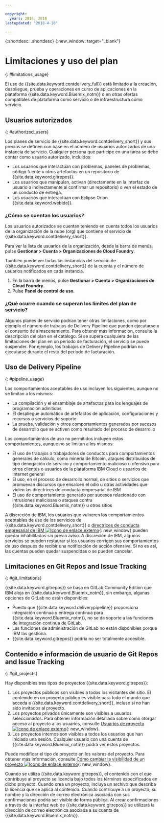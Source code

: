```yaml
---

copyright:
  years: 2016, 2018
lastupdated: "2018-4-18"

---
```


{:shortdesc: .shortdesc}
{:new_window: target="_blank"}

# Limitaciones y uso del plan
{: #limitations_usage}

El uso de {{site.data.keyword.contdelivery_full}} está limitado a la creación, despliegue, prueba y operaciones en curso de aplicaciones en la plataforma {{site.data.keyword.Bluemix_notm}} o en otras ofertas compatibles de plataforma como servicio o de infraestructura como servicio.

## Usuarios autorizados
{: #authorized_users}

Los planes de servicio de {{site.data.keyword.contdelivery_short}} y sus precios se definen con base en el número de usuarios autorizados de una instancia de servicio. Cualquier persona que participe en una tarea se debe contar como usuario autorizado, incluidos:

 * Los usuarios que interactúan con problemas, paneles de problemas, código fuente u otros artefactos en un repositorio de {{site.data.keyword.gitrepos}}.
 * Los usuarios que manipulan, activan (directamente en la interfaz de usuario o indirectamente al confirmar un repositorio) o ven el estado de un conducto de entrega.
 * Los usuarios que interactúan con Eclipse Orion {{site.data.keyword.webide}}.
 
### ¿Cómo se cuentan los usuarios?

Los usuarios autorizados se cuentan teniendo en cuenta todos los usuarios de la organización de la nube (org) que contiene el servicio de {{site.data.keyword.contdelivery_short}}. 

Para ver la lista de usuarios de la organización, desde la barra de menús, pulse **Gestionar > Cuenta > Organizaciones de Cloud Foundry**.

También puede ver todas las instancias del servicio de {{site.data.keyword.contdelivery_short}} de la cuenta y el número de usuarios notificados en cada instancia.

1. En la barra de menús, pulse **Gestionar > Cuenta > Organizaciones de Cloud Foundry**.
2. Pulse **Panel de control de uso**.

### ¿Qué ocurre cuando se superan los límites del plan de servicio? 

Algunos planes de servicio podrían tener otras limitaciones, como por ejemplo el número de trabajos de Delivery Pipeline que pueden ejecutarse o el consumo de almacenamiento. Para obtener más información, consulte la descripción del plan en el catálogo. Si se supera cualquiera de las limitaciones del plan en un período de facturación, el servicio se puede suspender. Por ejemplo, los trabajos de Delivery Pipeline podrían no ejecutarse durante el resto del período de facturación.

## Uso de Delivery Pipeline
{: #pipeline_usage}

Los comportamientos aceptables de uso incluyen los siguientes, aunque no se limitan a los mismos:

* La compilación y el ensamblaje de artefactos para los lenguajes de programación admitidos
* El despliegue automático de artefactos de aplicación, configuraciones y recursos o servicios de soporte
* La prueba, validación y otros comportamientos generados por sucesos de desarrollo que se activen como resultado del proceso de desarrollo

Los comportamientos de uso no permitidos incluyen estos comportamientos, aunque no se limitan a los mismos:

* El uso de trabajos o trabajadores de conductos para comportamientos generales de cálculo, como minería de Bitcoin, ataques distribuidos de tipo denegación de servicio y comportamiento malicioso u ofensivo para otros clientes o usuarios de la plataforma IBM Cloud o usuarios de Internet general
* El uso, en el proceso de desarrollo normal, de sitios o servicios que promuevan discursos que ensalcen el odio u otras actividades que violen las directrices de conducta empresarial de IBM
* El uso de comportamiento generado por sucesos relacionado con intrusiones maliciosas o ataques contra {{site.data.keyword.Bluemix_notm}} u otros sitios

A discreción de IBM, los usuarios que vulneren los comportamientos aceptables de uso de los servicios de {{site.data.keyword.contdelivery_short}} o [directrices de conducta empresarial de IBM ![Icono de enlace externo](../../icons/launch-glyph.svg "Icono de enlace externo")](https://www.ibm.com/investor/governance/business-conduct-guidelines.html){: new_window} pueden quedar inhabilitados sin previo aviso. A discreción de IBM, algunos servicios se pueden restaurar si los usuarios corrigen sus comportamientos de uso después de recibir una notificación de acción ofensiva. Si no es así, las cuentas pueden quedar suspendidas o se pueden cancelar.

## Limitaciones en Git Repos and Issue Tracking
{: #git_limitations}

{{site.data.keyword.gitrepos}} se basa en GitLab Community Edition que IBM aloja en {{site.data.keyword.Bluemix_notm}}, sin embargo, algunas opciones de GitLab no están disponibles:

 * Puesto que {{site.data.keyword.deliverypipeline}} proporciona integración continua y entrega continua para {{site.data.keyword.Bluemix_notm}}, no se da soporte a las funciones de integración continua de GitLab.
 * Las funciones de administración de GitLab no están disponibles porque IBM las gestiona.
 * {{site.data.keyword.gitrepos}} podría no ser totalmente accesible.

## Contenido e información de usuario de Git Repos and Issue Tracking
{: #git_projects}

Hay disponibles tres tipos de proyectos {{site.data.keyword.gitrepos}}:

  1. Los proyectos públicos son visibles a todos los visitantes del sitio. El contenido en un proyecto público es visible para todo el mundo que acceda a {{site.data.keyword.contdelivery_short}}, incluso si no han sido invitados al proyecto.
  2. Los proyectos privados únicamente son visibles a usuarios seleccionados. Para obtener información detallada sobre cómo otorgar acceso al proyecto a los usuarios, consulte [Usuarios de proyecto ![Icono de enlace externo](../../icons/launch-glyph.svg "Icono de enlace externo")](https://git.ng.bluemix.net/help/workflow/add-user/add-user.md){: new_window}.
  3. Los proyectos internos son visibles a todos los usuarios que han iniciado una sesión. Cualquier usuario con una cuenta de {{site.data.keyword.Bluemix_notm}} podrá ver estos proyectos.

Puede modificar el tipo de proyecto en los valores del proyecto. Para obtener más información, consulte [Cómo cambiar la visibilidad de un proyecto ![Icono de enlace externo](../../icons/launch-glyph.svg "Icono de enlace externo")](https://git.ng.bluemix.net/help/public_access/public_access#how-to-change-project-visibility){: new_window}.

Cuando se utiliza {{site.data.keyword.gitrepos}}, el contenido con el que contribuye al proyecto se licencia bajo todos los términos especificados en dicho proyecto. Cuando crea un proyecto, incluya un archivo que describa la licencia que se aplica al contenido. Cuando contribuye a un proyecto, su nombre y la dirección de correo electrónica asociada con sus confirmaciones podría ser visible de forma pública. Al crear confirmaciones a través de la interfaz web de {{site.data.keyword.gitrepos}} se utilizará la dirección de correo electrónica asociada a su cuenta de {{site.data.keyword.Bluemix_notm}}.

<!-- ###Privacy with Git Repos and Issue Tracking profiles -->

<!-- A few features of {{site.data.keyword.gitrepos}} require the use of a profile page that publicly displays information that you provide. You give IBM the following permissions: -->

  <!-- a. Make the information in your profile&mdash;such as your name, email, picture, bio, social media links, and user activity&mdash;visible to other users of the service. -->

  <!-- b. Publicly disclose your name and other public information and activities that are associated with your use of the service, or otherwise publicize the fact that you are a user of the service, without any further notice to you. -->

<!-- The email address that is associated with your profile page is derived from your {{site.data.keyword.Bluemix_notm}} account details. To modify the email address that is displayed on your profile page, modify your {{site.data.keyword.Bluemix_notm}} account. -->

<!-- ## Deprecated services
{: #deprecated_services} -->

<!--{{site.data.keyword.trackplan}} and {{site.data.keyword.deliverypipeline}} Classic, which are part of IBM Bluemix {{site.data.keyword.jazzhub_short}} (JazzHub), are being retired. For more information, see [Track & Plan Retirement ![External link icon](../../icons/launch-glyph.svg "External link icon")](https://www.ibm.com/blogs/bluemix/2017/04/track-plan-retirement/){: new_window} and [Delivery Pipeline Retirement ![External link icon](../../icons/launch-glyph.svg "External link icon")](https://www.ibm.com/blogs/bluemix/2017/04/delivery-pipeline-retirement/){: new_window}. -->

<!-- Starting on May 25, no new JazzHub projects can be created. Through automatic rolling upgrades, JazzHub projects will be upgraded to {{site.data.keyword.contdelivery_short}} toolchains. The JazzHub site will be removed from service in early July. For more information about the upgrade, see [Upgrading JazzHub project to Bluemix Continuous Delivery toolchains ![External link icon](../../icons/launch-glyph.svg "External link icon")](https://developer.ibm.com/devops-services/2017/4/18/upgrading-jazzhub-projects-bluemix-continuous-delivery-toolchains/){: new_window} -->
